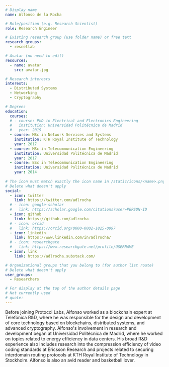 ```yaml
---
# Display name
name: Alfonso de la Rocha

# Role/position (e.g. Research Scientist)
role: Research Engineer

# Existing research group (use folder name) or free text
research_groups:
  - resnetlab

# Avatar (no need to edit)
resources:
  - name: avatar
    src: avatar.jpg

# Research interests
interests:
  - Distributed Systems
  - Networking
  - Cryptography

# Degrees
education:
  courses:
  # - course: PhD in Electrical and Electronics Engineering
  #   institution: Universidad Politécnica de Madrid
  #   year: 2019
  - course: MSc in Network Services and Systems
    institution: KTH Royal Institute of Technology
    year: 2017
  - course: MSc in Telecommunication Engineering
    institution: Universidad Politécnica de Madrid
    year: 2017   
  - course: BSc in Telecommunication Engineering
    institution: Universidad Politécnica de Madrid
    year: 2014
  
# The icon must match exactly the icon name in /static/icons/<name>.png
# Delete what doesn't apply
social:
  - icon: twitter
    link: https://twitter.com/adlrocha
  # - icon: google-scholar
  #   link: https://scholar.google.com/citations?user=PERSON-ID
  - icon: github
    link: https://github.com/adlrocha
  # - icon: orcid
  #   link: https://orcid.org/0000-0002-1825-0097
  - icon: linkedin
    link: https://www.linkedin.com/in/adlrocha/
  # - icon: researchgate
  #   link: https://www.researchgate.net/profile/USERNAME
  - icon: link
    link: https://adlrocha.substack.com/  

# Organizational groups that you belong to (for author list route)
# Delete what doesn't apply
user_groups:
  - Researchers

# For display at the top of the author details page
# Not currently used
# quote:
---
```

Before joining Protocol Labs, Alfonso worked as a blockchain expert at Telefónica R&D, where he was responsible for the design and development of core technology based on blockchains, distributed systems, and advanced cryptography. Alfonso's involvement in research and development began at Universidad Politécnica de Madrid, where he worked on topics related to energy efficiency in data centers. His broad R&D experience also includes research into the compression efficiency of video coding standards at Ericsson Research and projects related to securing interdomain routing protocols at KTH Royal Institute of Technology in Stockholm. Alfonso is also an avid reader and basketball lover.